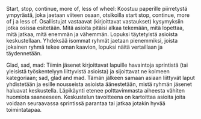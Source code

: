Start, stop, continue, more of, less of wheel:
Koostuu paperille piirretystä ympyrästä, joka jaetaan viiteen osaan, otsikoilla start stop, continue, more of j a less of. Osallistujat vastaavat (kirjoittavat vastaukset) kysymyksiin jotka osissa esitetään. Mitä asioita pitäisi alkaa tekemään, mitä lopettaa, mitä jatkaa, mitä enemmän ja vähemmän. Lopuksi täytetyistä asioista keskustellaan. Yhdeksää isommat ryhmät jaetaan pienemmiksi, joista jokainen ryhmä tekee oman kaavion, lopuksi näitä vertaillaan ja täydennetään.

Glad, sad, mad:
Tiimin jäsenet kirjoittavat lapuille havaintoja sprintistä (tai yleisistä työskentelyyn liittyvistä asioista) ja sijoittavat ne kolmeen kategoriaan; sad, glad and mad. Tämän jälkeen samaan asiaan liittyvät laput yhdistetään ja esille nousseista asioista äänestetään, mistä ryhmän jäsenet haluavat keskustella. Läpikäynti etenee polttavimmasta aiheesta vähiten huomiota saaneeseen. Keskustelun tavoitteena on kartoittaa asioita joita voidaan seuraavassa sprintissä parantaa tai jatkaa jotakin hyvää toimintatapaa. 

